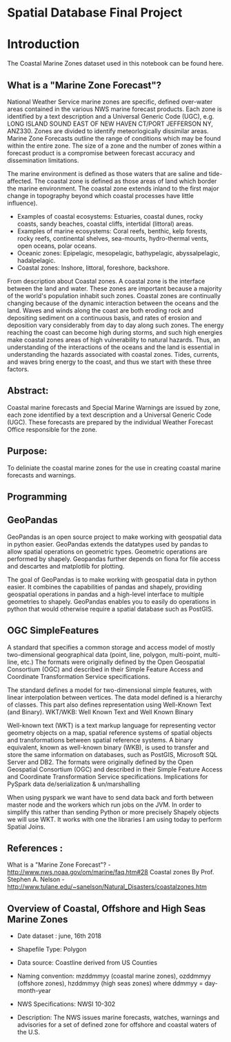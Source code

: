 # Spatial Database Final Project

# Introduction
The Coastal Marine Zones dataset used in this notebook can be found here.

## What is a "Marine Zone Forecast"?

National Weather Service marine zones are specific, defined over-water areas contained in the various NWS marine forecast products. Each zone is identified by a text description and a Universal Generic Code (UGC), e.g. LONG ISLAND SOUND EAST OF NEW HAVEN CT/PORT JEFFERSON NY, ANZ330. Zones are divided to identify meteorlogically dissimilar areas. Marine Zone Forecasts outline the range of conditions which may be found within the entire zone. The size of a zone and the number of zones within a forecast product is a compromise between forecast accuracy and dissemination limitations.

The marine environment is defined as those waters that are saline and tide-affected. The coastal zone is defined as those areas of land which border the marine environment. The coastal zone extends inland to the first major change in topography beyond which coastal processes have little influence).

- Examples of coastal ecosystems: Estuaries, coastal dunes, rocky coasts, sandy beaches, coastal cliffs, intertidal (littoral) areas.
- Examples of marine ecosystems: Coral reefs, benthic, kelp forests, rocky reefs, continental shelves, sea-mounts, hydro-thermal vents, open oceans, polar oceans.
- Oceanic zones: Epipelagic, mesopelagic, bathypelagic, abyssalpelagic, hadalpelagic.
- Coastal zones: Inshore, littoral, foreshore, backshore.

From description about Coastal zones. A coastal zone is the interface between the land and water. These zones are important because a majority of the world's population inhabit such zones. Coastal zones are continually changing because of the dynamic interaction between the oceans and the land. Waves and winds along the coast are both eroding rock and depositing sediment on a continuous basis, and rates of erosion and deposition vary considerably from day to day along such zones. The energy reaching the coast can become high during storms, and such high energies make coastal zones areas of high vulnerability to natural hazards. Thus, an understanding of the interactions of the oceans and the land is essential in understanding the hazards associated with coastal zones. Tides, currents, and waves bring energy to the coast, and thus we start with these three factors.

## Abstract:

Coastal marine forecasts and Special Marine Warnings are issued by zone, each zone identified by a text description and a Universal Generic Code (UGC). These forecasts are prepared by the individual Weather Forecast Office responsible for the zone.

## Purpose:

To deliniate the coastal marine zones for the use in creating coastal marine forecasts and warnings.

## Programming
## GeoPandas

GeoPandas is an open source project to make working with geospatial data in python easier. GeoPandas extends the datatypes used by pandas to allow spatial operations on geometric types. Geometric operations are performed by shapely. Geopandas further depends on fiona for file access and descartes and matplotlib for plotting.

The goal of GeoPandas is to make working with geospatial data in python easier. It combines the capabilities of pandas and shapely, providing geospatial operations in pandas and a high-level interface to multiple geometries to shapely. GeoPandas enables you to easily do operations in python that would otherwise require a spatial database such as PostGIS.

## OGC SimpleFeatures

A standard that specifies a common storage and access model of mostly two-dimensional geographical data (point, line, polygon, multi-point, multi-line, etc.) The formats were originally defined by the Open Geospatial Consortium (OGC) and described in their Simple Feature Access and Coordinate Transformation Service specifications.

The standard defines a model for two-dimensional simple features, with linear interpolation between vertices. The data model defined is a hierarchy of classes. This part also defines representation using Well-Known Text (and Binary). WKT/WKB: Well Known Text and Well Known Binary

Well-known text (WKT) is a text markup language for representing vector geometry objects on a map, spatial reference systems of spatial objects and transformations between spatial reference systems. A binary equivalent, known as well-known binary (WKB), is used to transfer and store the same information on databases, such as PostGIS, Microsoft SQL Server and DB2. The formats were originally defined by the Open Geospatial Consortium (OGC) and described in their Simple Feature Access and Coordinate Transformation Service specifications. Implications for PySpark data de/serialization & un/marshalling

When using pyspark we want have to send data back and forth between master node and the workers which run jobs on the JVM. In order to simplify this rather than sending Python or more precisely Shapely objects we will use WKT. It works with one the libraries I am using today to perform Spatial Joins.

## References :

What is a "Marine Zone Forecast"? - http://www.nws.noaa.gov/om/marine/faq.htm#28
Coastal zones By Prof. Stephen A. Nelson - http://www.tulane.edu/~sanelson/Natural_Disasters/coastalzones.htm

## Overview of Coastal, Offshore and High Seas Marine Zones

- Date dataset : june, 16th 2018
- Shapefile Type: Polygon
- Data source: Coastline derived from US Counties
- Naming convention: mzddmmyy (coastal marine zones), ozddmmyy (offshore zones), hzddmmyy (high seas zones) where ddmmyy = day-month-year

- NWS Specifications: NWSI 10-302
- Description: The NWS issues marine forecasts, watches, warnings and advisories for a set of defined zone for offshore and coastal waters of the U.S.

